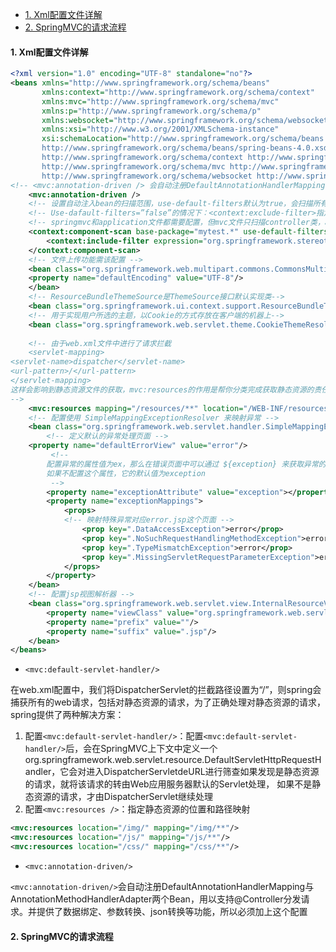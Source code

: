 - [1. Xml配置文件详解](#1-xml配置文件详解)
- [2. SpringMVC的请求流程](#2-springmvc的请求流程程)

#### 1. Xml配置文件详解

```xml
<?xml version="1.0" encoding="UTF-8" standalone="no"?>
<beans xmlns="http://www.springframework.org/schema/beans"
       xmlns:context="http://www.springframework.org/schema/context"
       xmlns:mvc="http://www.springframework.org/schema/mvc"
       xmlns:p="http://www.springframework.org/schema/p"
       xmlns:websocket="http://www.springframework.org/schema/websocket"
       xmlns:xsi="http://www.w3.org/2001/XMLSchema-instance"
       xsi:schemaLocation="http://www.springframework.org/schema/beans
       http://www.springframework.org/schema/beans/spring-beans-4.0.xsd
       http://www.springframework.org/schema/context http://www.springframework.org/schema/context/spring-context-4.0.xsd
       http://www.springframework.org/schema/mvc http://www.springframework.org/schema/mvc/spring-mvc-4.0.xsd
       http://www.springframework.org/schema/websocket http://www.springframework.org/schema/websocket/spring-websocket-4.0.xsd">
<!-- <mvc:annotation-driven /> 会自动注册DefaultAnnotationHandlerMapping与AnnotationMethodHandlerAdapter 两个bean,是spring MVC为@Controllers分发请求所必须的。它提供了数据绑定支持，读取json的支持 -->
    <mvc:annotation-driven />  
    <!-- 设置自动注入bean的扫描范围，use-default-filters默认为true，会扫描所有的java类进行注入 ，-->    
    <!-- Use-dafault-filters=”false”的情况下：<context:exclude-filter>指定的不扫描，<context:include-filter>指定的扫描 -->
    <!-- springmvc和application文件都需要配置，但mvc文件只扫描controller类，application扫描不是controller类 -->    
    <context:component-scan base-package="mytest.*" use-default-filters="false">
        <context:include-filter expression="org.springframework.stereotype.Controller" type="annotation"/>
    </context:component-scan>
    <!-- 文件上传功能需该配置 -->
    <bean class="org.springframework.web.multipart.commons.CommonsMultipartResolver" id="multipartResolver">
    <property name="defaultEncoding" value="UTF-8"/>
    </bean>
    <!-- ResourceBundleThemeSource是ThemeSource接口默认实现类-->
    <bean class="org.springframework.ui.context.support.ResourceBundleThemeSource" id="themeSource"/>
    <!-- 用于实现用户所选的主题，以Cookie的方式存放在客户端的机器上-->
    <bean class="org.springframework.web.servlet.theme.CookieThemeResolver" id="themeResolver" p:cookieName="theme" p:defaultThemeName="standard"/>
    
    <!-- 由于web.xml文件中进行了请求拦截
    <servlet-mapping> 
<servlet-name>dispatcher</servlet-name> 
<url-pattern>/</url-pattern> 
</servlet-mapping> 
这样会影响到静态资源文件的获取，mvc:resources的作用是帮你分类完成获取静态资源的责任
-->
    <mvc:resources mapping="/resources/**" location="/WEB-INF/resources/" />
    <!-- 配置使用 SimpleMappingExceptionResolver 来映射异常 -->
    <bean class="org.springframework.web.servlet.handler.SimpleMappingExceptionResolver" >
        <!-- 定义默认的异常处理页面 -->  
    <property name="defaultErrorView" value="error"/> 
         <!-- 
        配置异常的属性值为ex，那么在错误页面中可以通过 ${exception} 来获取异常的信息
        如果不配置这个属性，它的默认值为exception
         -->
        <property name="exceptionAttribute" value="exception"></property>
        <property name="exceptionMappings">
            <props>
            <!-- 映射特殊异常对应error.jsp这个页面 -->
                <prop key=".DataAccessException">error</prop>
                <prop key=".NoSuchRequestHandlingMethodException">error</prop>
                <prop key=".TypeMismatchException">error</prop>
                <prop key=".MissingServletRequestParameterException">error</prop>
            </props>
        </property>
    </bean>
    <!-- 配置jsp视图解析器 -->
    <bean class="org.springframework.web.servlet.view.InternalResourceViewResolver" id="jspViewResolver">
        <property name="viewClass" value="org.springframework.web.servlet.view.JstlView"/>
        <property name="prefix" value=""/>
        <property name="suffix" value=".jsp"/>
    </bean>
</beans>
```

- `<mvc:default-servlet-handler/>`

在web.xml配置中，我们将DispatcherServlet的拦截路径设置为“/”，则spring会捕获所有的web请求，包括对静态资源的请求，为了正确处理对静态资源的请求，spring提供了两种解决方案：

1. 配置`<mvc:default-servlet-handler/>`：配置`<mvc:default-servlet-handler/>`后，会在SpringMVC上下文中定义一个org.springframework.web.servlet.resource.DefaultServletHttpRequestHandler，它会对进入DispatcherServletdeURL进行筛查如果发现是静态资源的请求，就将该请求的转由Web应用服务器默认的Servlet处理， 如果不是静态资源的请求，才由DispatcherServlet继续处理
2. 配置`<mvc:resources />`：指定静态资源的位置和路径映射

```xml
<mvc:resources location="/img/" mapping="/img/**"/>   
<mvc:resources location="/js/" mapping="/js/**"/>    
<mvc:resources location="/css/" mapping="/css/**"/>

```

- `<mvc:annotation-driven/>`

`<mvc:annotation-driven/>`会自动注册DefaultAnnotationHandlerMapping与AnnotationMethodHandlerAdapter两个Bean，用以支持@Controller分发请求。并提供了数据绑定、参数转换、json转换等功能，所以必须加上这个配置

#### 2. SpringMVC的请求流程
